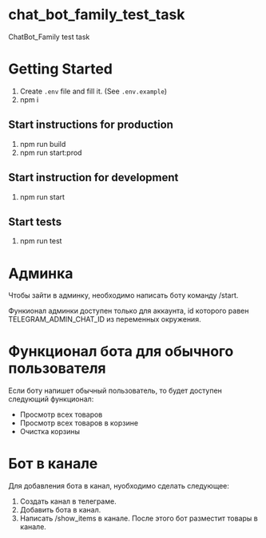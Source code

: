 # chat_bot_family_test_task
ChatBot_Family test task

# Getting Started
  1. Create ```.env``` file and fill it. (See ```.env.example```)
  2. npm i

## Start instructions for production
  1. npm run build
  2. npm run start:prod

## Start instruction for development
  1. npm run start

## Start tests
  1. npm run test

# Админка
  Чтобы зайти в админку, необходимо написать боту команду /start.
  
  Функионал админки доступен только для аккаунта, id которого равен TELEGRAM_ADMIN_CHAT_ID из переменных окружения.

# Функционал бота для обычного пользователя
Если боту напишет обычный пользователь, то будет доступен следующий функционал:

- Просмотр всех товаров
- Просмотр всех товаров в корзине
- Очистка корзины 

# Бот в канале
Для добавления бота в канал, нуобходимо сделать следующее:

1. Создать канал в телеграме.
2. Добавить бота в канал.
3. Написать /show_items в канале. После этого бот разместит товары в канале.
